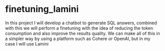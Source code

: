 # finetuning_lamini
In this project I will develop a chatbot to generate SQL answers, combined with this we will perform a finetuning with the idea of reducing the token consumption and also improve the results quality. We can make all of this in a simpler way by using a platform such as Cohere or OpenAI, but in my case I will use Lamini
